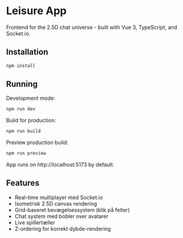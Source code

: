 # Leisure App

Frontend for the 2.5D chat universe - built with Vue 3, TypeScript, and Socket.io.

## Installation

```bash
npm install
```

## Running

Development mode:
```bash
npm run dev
```

Build for production:
```bash
npm run build
```

Preview production build:
```bash
npm run preview
```

App runs on http://localhost:5173 by default.

## Features

- Real-time multiplayer med Socket.io
- Isometrisk 2.5D canvas rendering
- Grid-baseret bevægelsessystem (klik på felter)
- Chat system med bobler over avatarer
- Live spillertæller
- Z-ordering for korrekt dybde-rendering

